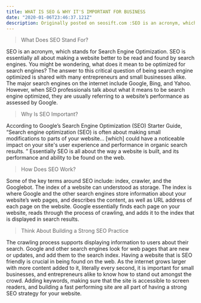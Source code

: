 ```yaml
---
title: WHAT IS SEO & WHY IT'S IMPORTANT FOR BUSINESS
date: "2020-01-06T23:46:37.121Z"
description: Originally posted on seosift.com :SEO is an acronym, which stands for Search Engine Optimization. SEO is essentially all about making a website better to be read and found by search engines. You might be wondering, what does it mean to be optimized for search engines? The answer to this critical question of being search engine optimized is shared with many entrepreneurs and small businesses alike. The major search engines on the internet include Google, Bing, and Yahoo. However, when SEO professionals talk about what it means to be search engine optimized, they are usually referring to a website’s performance as assessed by Google.  
---
```


>What Does SEO Stand For?

SEO is an acronym, which stands for Search Engine Optimization. SEO is essentially all about making a website better to be read and found by search engines. You might be wondering, what does it mean to be optimized for search engines? The answer to this critical question of being search engine optimized is shared with many entrepreneurs and small businesses alike. The major search engines on the internet include Google, Bing, and Yahoo. However, when SEO professionals talk about what it means to be search engine optimized, they are usually referring to a website’s performance as assessed by Google.  

>Why Is SEO Important?

According to Google’s Search Engine Optimization (SEO) Starter Guide, “Search engine optimization (SEO) is often about making small modifications to parts of your website… [which] could have a noticeable impact on your site's user experience and performance in organic search results. ” Essentially SEO is all about the way a website is built, and its performance and ability to be found on the web. 

>How Does SEO Work?

Some of the key terms around SEO include: index, crawler, and the Googlebot. The index of a website can understood as storage. The index is where Google and the other search engines store information about your website’s web pages, and describes the content, as well as URL address of each page on the website. Google essentially finds each page on your website, reads through the process of crawling, and adds it to the index that is displayed in search results.  

>Think About Building a Strong SEO Practice 

The crawling process supports displaying information to users about their search. Google and other search engines look for web pages that are new or updates, and add them to the search index. Having a website that is SEO friendly is crucial in being found on the web. As the internet grows larger with more content added to it, literally every second, it is important for small businesses, and entrepreneurs alike to know how to stand out amongst the crowd. Adding keywords, making sure that the site is accessible to screen readers, and building a fast performing site are all part of having a strong SEO strategy for your website. 




<!-- ([Wikipedia Link](http://en.wikipedia.org/wiki/Salted_duck_egg)) -->

